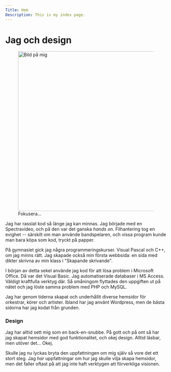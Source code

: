 ```yaml
---
Title: Hem
Description: This is my index page.
---
```


# Jag och design

<figure>
    <img src="image/hasselblad.jpg" width="500" alt="Bild på mig">
    <figcaption>Fokusera...</figcaption>
</figure>

Jag har rasslat kod så länge jag kan minnas. Jag började med en Spectravideo,
och på den var det ganska _hands on_. Filhantering tog en evighet -- särskilt
om man använde bandspelaren, och vissa program kunde man bara köpa som kod,
tryckt på papper.

På gymnasiet gick jag några programmeringskurser. Visual Pascal och C++, om jag
minns rätt. Jag skapade också min första webbsida: en sida med dikter skrivna
av min klass i "Skapande skrivande".</p>

I början av detta sekel använde jag kod för att lösa problem i Microsoft
Office. Då var det Visual Basic. Jag automatiserade databaser i MS Access.
Väldigt kraftfulla verktyg där. Så småningom flyttades den uppgiften ut på
nätet och jag löste samma problem med PHP och MySQL.

Jag har genom tiderna skapat och underhållit diverse hemsidor för orkestrar,
körer och artister. Ibland har jag använt Wordpress, men de bästa sidorna
har jag kodat från grunden.

### Design

Jag har alltid sett mig som en back-en-snubbe. På gott och på ont så har jag
skapat hemsidor med god funktionalitet, och okej design. Alltid läsbar, men
utöver det... Okej.

Skulle jag nu lyckas bryta den uppfattningen om mig själv så vore det ett stort
steg. Jag _har_ uppfattningar om hur jag skulle vilja skapa hemsidor, men det
faller oftast på att jag inte haft verktygen att förverkliga visionen.
